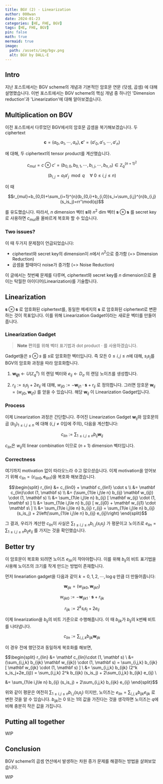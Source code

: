```yaml
---
title: BGV (2) - Linearization
author: 000wan
date: 2024-01-23
categories: [HE, FHE, BGV]
tags: [HE, FHE, BGV]
pin: false
math: true
mermaid: true
image:
  path: /assets/img/bgv.png
  alt: BGV by DALL-E
---
```


## Intro

지난 포스트에서는 BGV scheme의 개념과 기본적인 암호문 연문 (덧셈, 곱셈) 에 대해 설명했습니다. 이번 포스트에서는 BGV scheme의 핵심 개념 중 하나인 'Dimension reduction'과 'Linearization'에 대해 알아보겠습니다.

## Multiplication on BGV

이전 포스트에서 다루었던 BGV에서의 암호문 곱셈을 복기해보겠습니다.
두 ciphertext

$$\mathbf{c}=(a_0, a_1, \cdots, a_n), \mathbf{c'}=(a'_0, a'_1, \cdots, a'_n)$$

에 대해, 두 ciphertext의 tensor product를 계산했습니다.

$$c_{mul}=c\otimes c'=(b_{0, 0}, b_{0, 1}, \cdots, b_{i, j}, \cdots, b_{n, n})\in \mathbb{Z}_q^{(n+1)^2}$$

$$(b_{i, j}=a_ia'_j \mod{q}\quad \forall\ 0\le i,j\le n)$$

이 때

$$r_{mul}=b_{0,0}+\sum_{i=1}^{n}(b_{0,i}+b_{i,0})s_i+\sum_{i,j}^{n}b_{i,j}(s_is_j)=rr'\mod{q}$$

를 유도했습니다.
따라서, $n$ dimension 벡터 $\mathbf{s}$와 $n^2$ dim 벡터 $\mathbf{s}\otimes\mathbf{s}$ 를 secret key로 사용하면 $c_{mul}$을 올바르게 복호화 할 수 있습니다.

### Two issues?

이 때 두가지 문제점이 언급되었습니다:
- ciphertext와 secret key의 dimension이 $n$에서 $n^2$으로 증가함 (=> Dimension Reduction)
- 곱셈을 할때마다 noise가 증가함 (=> Noise Reduction)

이 글에서는 첫번째 문제를 다루며, ciphertext와 secret key를 $n$ dimension으로 줄이는 탁월한 아이디어(Linearization)를 기술합니다. 

## Linearization

$\mathbf{s}\otimes\mathbf{s}$ 로 암호화된 ciphertext를, 동일한 메세지의 $\mathbf{s}$ 로 암호화된 ciphertext로 변환하는 것이 목표입니다.
이를 위해 Linearization Gadget이라는 새로운 벡터를 만들어 줍니다.

### Linearization Gadget

> **Note**
> 편의를 위해 벡터 표기법과 dot product $\cdot$ 를 사용하겠습니다.

Gadget들은 $s\otimes s$ 를 $s$로 암호화한 벡터입니다. 즉 모든 $0\le i,j\le n$에 대해, $s_is_j$를 BGV의 암호화 과정을 따라 암호화합니다.

1. $\mathbf{w_{ij1}} \leftarrow U(\mathbb{Z}^n_q)$ 의 랜덤 벡터와 $e_{ij}\leftarrow D_{\sigma}$ 의 랜덤 노이즈를 생성합니다.

2. $r_{ij} := s_is_j+2e_{ij}$ 에 대해, $w_{ij0} := -\mathbf w_{ij1}\cdot \mathbf s + r_{ij}$ 로 정의합니다. 그러면 암호문 $\mathbf w_{ij}=(w_{ij0}, \mathbf w_{ij1})$ 를 얻을 수 있습니다. 해당 $\mathbf w_{ij}$ 이 Linearization Gadget입니다.

### Process
이제 Linearization 과정은 간단합니다. 주어진 Linearization Gadget $\mathbf w_{ij}$와 암호문의 곱 $(b_{ij})_{1\le i,j\le n}$ 에 대해 ($i,j \neq 0$임에 주의), 다음을 계산합니다:

$$c_{lin} := \sum_{1\le i,j\le n} b_{ij} \mathbf w_{ij} $$

$c_{lin}$은 $w_{ij}$의 linear combination 이므로 $(n+1)$ dimension 벡터입니다.

### Correctness
여기까지 motivation 없이 따라오느라 수고 많으셨습니다. 이제 motivation을 얻어보기 위해 $c_{lin}=(c_{lin0}, \mathbf c_{lin1})$을 복호화 해보겠습니다.

$$\begin{split}
r_{lin} &= c_{lin0} + \mathbf c_{lin1} \cdot s \\
&= \mathbf c_{lin}\cdot (1, \mathbf s) \\
&= (\sum_{1\le i,j\le n} b_{ij} \mathbf w_{ij}) \cdot (1, \mathbf s) \\
&= \sum_{1\le i,j\le n} b_{ij} [ \mathbf w_{ij} \cdot (1, \mathbf s) ] \\
&= \sum_{1\le i,j\le n} b_{ij} [ w_{ij0} + \mathbf w_{ij1} \cdot \mathbf s\ ] \\
&= \sum_{1\le i,j\le n} b_{ij} r_{ij}
= \sum_{1\le i,j\le n} b_{ij} (s_is_j) + 2\left(\sum_{1\le i,j\le n} b_{ij} e_{ij}\right)
\end{split}$$

그 결과, 우리가 계산한 $c_{lin}$이 사실은 $\sum_{1\le i,j\le n} b_{i,j}(s_is_j)$ 가 평문이고 노이즈로 $e_{lin} = \sum_{1\le i,j\le n} b_{ij} e_{ij}$ 를 가지는 것을 확인했습니다.

## Better try
이 암호문이 복호화 되려면 노이즈 $e_{lin}$이 작아야합니다. 이를 위해 $b_{ij}$의 비트 표기법을 사용해 노이즈의 크기를 작게 만드는 방법이 존재합니다.

먼저 lineariation gadget을 다음과 같이 $k=0,1,2,\cdots,\log q$ 만큼 더 만들어줍니다:

$$\mathbf w_{ijk}=(w_{ijk0}, \mathbf w_{ijk1})$$

$$w_{ijk0} := -\mathbf w_{ijk1}\cdot \mathbf s + r_{ijk}$$

$$r_{ijk} := 2^k s_is_j+2e_{ij}$$

이제 linearization을 $b_{ij}$의 비트 기준으로 수행해줍니다. 이 때 $b_{ijk}$가 $b_{ij}$의 k번째 비트를 나타냅니다.

$$c_{lin} := \sum_{i,j,k} b_{ijk} \mathbf w_{ijk} $$

이 경우 전에 했던것과 동일하게 복호화를 해보면,

$$\begin{split}
r_{lin} &= \mathbf c_{lin}\cdot (1, \mathbf s) \\
&= (\sum_{i,j,k} b_{ijk} \mathbf w_{ijk}) \cdot (1, \mathbf s)
= \sum_{i,j,k} b_{ijk} [ \mathbf w_{ijk} \cdot (1, \mathbf s) ] \\
&= \sum_{i,j,k} b_{ijk} (2^k s_is_j+2e_{ij})
= \sum_{i,j,k} 2^k b_{ijk} (s_is_j) + 2\sum_{i,j,k} b_{ijk} e_{ij} \\

&= \sum_{1\le i,j\le n} b_{ij} (s_is_j) + 2\sum_{i,j,k} b_{ijk} e_{ij}
\end{split}$$

위와 같이 평문은 여전히 $\sum_{1\le i,j\le n} b_{i,j}(s_is_j)$ 이지만, 노이즈는 $e_{lin} = \sum_{i,j,k} b_{ijk} e_{ijk}$ 로 변한 것을 알 수 있습니다.
$b_{ijk}$는 0 또는 1의 값을 가진다는 것을 생각하면 노이즈는 $q$에 비해 충분히 작은 값을 가집니다.

## Putting all together

WIP

## Conclusion

BGV scheme의 곱셈 연산에서 발생하는 차원 증가 문제를 해결하는 방법을 살펴보았습니다. 

WIP
